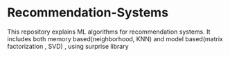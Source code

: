 # Recommendation-Systems
This repository explains ML algorithms for recommendation systems. It includes both memory based(neighborhood, KNN) and model based(matrix factorization , SVD) , using surprise library
